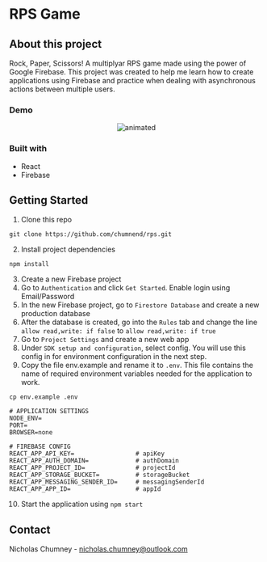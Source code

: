 # RPS Game

## About this project
Rock, Paper, Scissors! A multiplyar RPS game made using the power of Google Firebase. This project was created to help me learn how to create applications using Firebase and practice when dealing with asynchronous actions between multiple users.

### Demo
<p align="center">
  <img src="https://user-images.githubusercontent.com/16625073/117898461-017f7900-b293-11eb-8ddb-dbaf096f3808.gif" alt="animated" />
</p>

### Built with
- React
- Firebase

## Getting Started
1) Clone this repo
```
git clone https://github.com/chumnend/rps.git
```
2) Install project dependencies
```
npm install
```
3) Create a new Firebase project
4) Go to ```Authentication``` and click ```Get Started```. Enable login using Email/Password
5) In the new Firebase project, go to ```Firestore Database``` and create a new production database
6) After the database is created, go into the ```Rules``` tab and change the line ```allow read,write: if false``` to ```allow read,write: if true```
7) Go to ```Project Settings``` and create a new web app
8) Under ```SDK setup and configuration```, select config. You will use this config in for environment configuration in the next step.
9) Copy the file env.example and rename it to ```.env```. This file contains the name of required environment variables needed for the application to work.
```
cp env.example .env
```

```
# APPLICATION SETTINGS
NODE_ENV=
PORT=
BROWSER=none

# FIREBASE CONFIG
REACT_APP_API_KEY=                 # apiKey
REACT_APP_AUTH_DOMAIN=             # authDomain
REACT_APP_PROJECT_ID=              # projectId
REACT_APP_STORAGE_BUCKET=          # storageBucket
REACT_APP_MESSAGING_SENDER_ID=     # messagingSenderId
REACT_APP_APP_ID=                  # appId
```

10) Start the application using ```npm start```

## Contact

Nicholas Chumney - [nicholas.chumney@outlook.com](nicholas.chumney@outlook.com)
